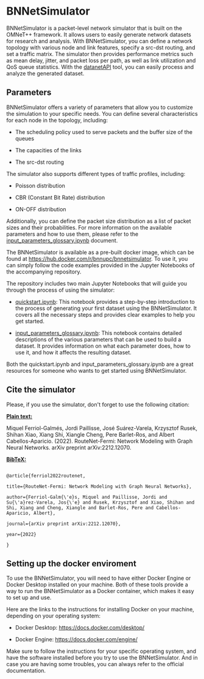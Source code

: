 # BNNetSimulator

BNNetSimulator is a packet-level network simulator that is built on the OMNeT++ framework. It allows users to easily generate network datasets for research and analysis. With BNNetSimulator, you can define a network topology with various node and link features, specify a src-dst routing, and set a traffic matrix. The simulator then provides performance metrics such as mean delay, jitter, and packet loss per path, as well as link utilization and QoS queue statistics. With the [datanetAPI](https://github.com/BNN-UPC/datanetAPI/tree/BNNetSimulator) tool, you can easily process and analyze the generated dataset.

  

## Parameters

BNNetSimulator offers a variety of parameters that allow you to customize the simulation to your specific needs. You can define several characteristics for each node in the topology, including:

- The scheduling policy used to serve packets and the buffer size of the queues

- The capacities of the links

- The src-dst routing

The simulator also supports different types of traffic profiles, including:

- Poisson distribution

- CBR (Constant Bit Rate) distribution

- ON-OFF distribution

Additionally, you can define the packet size distribution as a list of packet sizes and their probabilities. For more information on the available parameters and how to use them, please refer to the [input_parameters_glossary.ipynb](input_parameters_glossary.ipynb) document.

  
  

The BNNetSimulator is available as a pre-built docker image, which can be found at https://hub.docker.com/r/bnnupc/bnnetsimulator. To use it, you can simply follow the code examples provided in the Jupyter Notebooks of the accompanying repository.

The repository includes two main Jupyter Notebooks that will guide you through the process of using the simulator:

- [quickstart.ipynb](quickstart.ipynb): This notebook provides a step-by-step introduction to the process of generating your first dataset using the BNNetSimulator. It covers all the necessary steps and provides clear examples to help you get started.

- [input_parameters_glossary.ipynb](input_parameters_glossary.ipynb): This notebook contains detailed descriptions of the various parameters that can be used to build a dataset. It provides information on what each parameter does, how to use it, and how it affects the resulting dataset.

  

Both the quickstart.ipynb and input_parameters_glossary.ipynb are a great resources for someone who wants to get started using BNNetSimulator.

  

## Cite the simulator

Please, if you use the simulator, don't forget to use the following citation:

**<u>Plain text:</u>**

Miquel Ferriol-Galmés, Jordi Paillisse, José Suárez-Varela, Krzysztof Rusek, Shihan Xiao, Xiang Shi, Xiangle Cheng, Pere Barlet-Ros, and Albert Cabellos-Aparicio. (2022). RouteNet-Fermi: Network Modeling with Graph Neural Networks. arXiv preprint arXiv:2212.12070.

**<u>BibTeX:</u>**

```

@article{ferriol2022routenet,

title={RouteNet-Fermi: Network Modeling with Graph Neural Networks},

author={Ferriol-Galm{\'e}s, Miquel and Paillisse, Jordi and Su{\'a}rez-Varela, Jos{\'e} and Rusek, Krzysztof and Xiao, Shihan and Shi, Xiang and Cheng, Xiangle and Barlet-Ros, Pere and Cabellos-Aparicio, Albert},

journal={arXiv preprint arXiv:2212.12070},

year={2022}

}

```

  

## Setting up the docker enviroment

  

To use the BNNetSimulator, you will need to have either Docker Engine or Docker Desktop installed on your machine. Both of these tools provide a way to run the BNNetSimulator as a Docker container, which makes it easy to set up and use.

  

Here are the links to the instructions for installing Docker on your machine, depending on your operating system:

  

- Docker Desktop: https://docs.docker.com/desktop/

- Docker Engine: https://docs.docker.com/engine/

  

Make sure to follow the instructions for your specific operating system, and have the software installed before you try to use the BNNetSimulator. And in case you are having some troubles, you can always refer to the official documentation.
